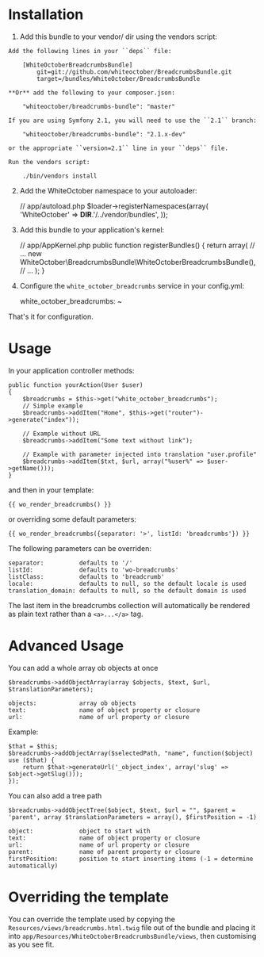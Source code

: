 Installation
============

  1. Add this bundle to your vendor/ dir using the vendors script:

    Add the following lines in your ``deps`` file:

        [WhiteOctoberBreadcrumbsBundle]
            git=git://github.com/whiteoctober/BreadcrumbsBundle.git
            target=/bundles/WhiteOctober/BreadcrumbsBundle

    **Or** add the following to your composer.json:

      	"whiteoctober/breadcrumbs-bundle": "master"

    If you are using Symfony 2.1, you will need to use the ``2.1`` branch:

        "whiteoctober/breadcrumbs-bundle": "2.1.x-dev"

    or the appropriate ``version=2.1`` line in your ``deps`` file.

    Run the vendors script:

        ./bin/vendors install

  2. Add the WhiteOctober namespace to your autoloader:

        // app/autoload.php
        $loader->registerNamespaces(array(
            'WhiteOctober' => __DIR__.'/../vendor/bundles',
        ));

  3. Add this bundle to your application's kernel:

        // app/AppKernel.php
        public function registerBundles()
        {
            return array(
                // ...
                new WhiteOctober\BreadcrumbsBundle\WhiteOctoberBreadcrumbsBundle(),
                // ...
            );
        }

  4. Configure the `white_october_breadcrumbs` service in your config.yml:

        white_october_breadcrumbs: ~


That's  it for configuration.

Usage
=====

In your application controller methods:

    public function yourAction(User $user)
    {
        $breadcrumbs = $this->get("white_october_breadcrumbs");
        // Simple example
        $breadcrumbs->addItem("Home", $this->get("router")->generate("index"));

        // Example without URL
        $breadcrumbs->addItem("Some text without link");

        // Example with parameter injected into translation "user.profile"
        $breadcrumbs->addItem($txt, $url, array("%user%" => $user->getName()));
    }

and then in your template:

    {{ wo_render_breadcrumbs() }}

or overriding some default parameters:

    {{ wo_render_breadcrumbs({separator: '>', listId: 'breadcrumbs'}) }}

The following parameters can be overriden:

    separator:          defaults to '/'
    listId:             defaults to 'wo-breadcrumbs'
    listClass:          defaults to 'breadcrumb'
    locale:             defaults to null, so the default locale is used
    translation_domain: defaults to null, so the default domain is used
   
The last item in the breadcrumbs collection will automatically be rendered
as plain text rather than a `<a>...</a>` tag.

Advanced Usage
==============

You can add a whole array ob objects at once

    $breadcrumbs->addObjectArray(array $objects, $text, $url, $translationParameters);

    objects:            array ob objects
    text:               name of object property or closure
    url:                name of url property or closure

Example:

    $that = $this;
    $breadcrumbs->addObjectArray($selectedPath, "name", function($object) use ($that) {
        return $that->generateUrl('_object_index', array('slug' => $object->getSlug()));
    });

You can also add a tree path

    $breadcrumbs->addObjectTree($object, $text, $url = "", $parent = 'parent', array $translationParameters = array(), $firstPosition = -1)

    object:             object to start with
    text:               name of object property or closure
    url:                name of url property or closure
    parent:             name of parent property or closure
    firstPosition:      position to start inserting items (-1 = determine automatically)

Overriding the template
=======================

You can override the template used by copying the
`Resources/views/breadcrumbs.html.twig` file out of the bundle and placing it
into `app/Resources/WhiteOctoberBreadcrumbsBundle/views`, then customising
as you see fit.
